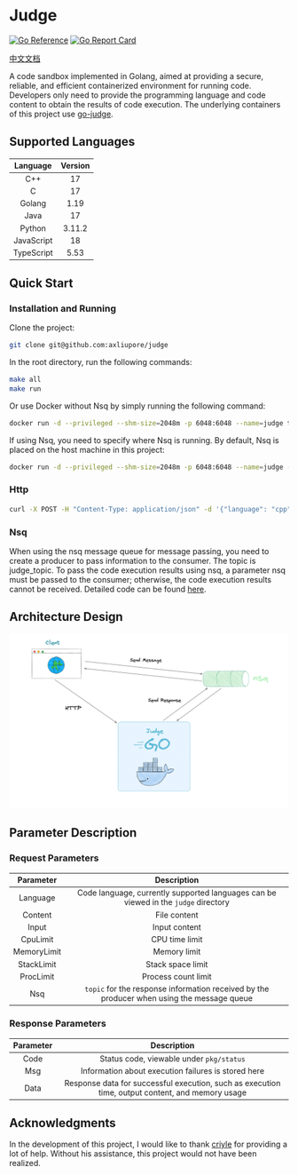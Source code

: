 # Judge

[![Go Reference](https://pkg.go.dev/badge/github.com/axliupore/judge.svg)](https://pkg.go.dev/github.com/axliupore/judge) [![Go Report Card](https://goreportcard.com/badge/github.com/axliupore/judge)](https://goreportcard.com/report/github.com/axliupore/judge)

[中文文档](README.cn.md)

A code sandbox implemented in Golang, aimed at providing a secure, reliable, and efficient containerized environment for
running code. Developers only need to provide the programming language and code content to obtain the results of code
execution. The underlying containers of this project use [go-judge](https://github.com/criyle/go-judge).

## Supported Languages

|  Language  | Version |
|:----------:|:-------:|
|    C++     |   17    |
|     C      |   17    |
|   Golang   |  1.19   |
|    Java    |   17    |
|   Python   | 3.11.2  |
| JavaScript |   18    |
| TypeScript |  5.53   |

## Quick Start

### Installation and Running

Clone the project:

```bash
git clone git@github.com:axliupore/judge
```

In the root directory, run the following commands:

```bash
make all
make run
```

Or use Docker without Nsq by simply running the following command:

```bash
docker run -d --privileged --shm-size=2048m -p 6048:6048 --name=judge trialoj/judge:0.0.1
```

If using Nsq, you need to specify where Nsq is running. By default, Nsq is placed on the host machine in this project:

```bash
docker run -d --privileged --shm-size=2048m -p 6048:6048 --name=judge --add-host="host.docker.internal:host-gateway" trialoj/judge:0.0.1
```

### Http

```bash
curl -X POST -H "Content-Type: application/json" -d '{"language": "cpp", "content":"#include <iostream>\nusing namespace std;\nint main() {\ncout << 10 << endl;\n}"}' http://127.0.0.1:6048/judge
```

### Nsq

When using the nsq message queue for message passing, you need to create a producer to pass information to the consumer.
The topic is judge_topic. To pass the code execution results using nsq, a parameter nsq must be passed to the consumer;
otherwise, the code execution results cannot be received. Detailed code can be
found [here](https://github.com/axliupore/judge/blob/master/pkg/nsq/nsq_test.go).

## Architecture Design

![design](./doc/design.png)

## Parameter Description

### Request Parameters

|  Parameter  |                                        Description                                         |
|:-----------:|:------------------------------------------------------------------------------------------:|
|  Language   |    Code language, currently supported languages can be viewed in the `judge` directory     |
|   Content   |                                        File content                                        |
|    Input    |                                       Input content                                        |
|  CpuLimit   |                                       CPU time limit                                       |
| MemoryLimit |                                        Memory limit                                        |
| StackLimit  |                                     Stack space limit                                      |
|  ProcLimit  |                                    Process count limit                                     |
|     Nsq     | `topic` for the response information received by the producer when using the message queue |

### Response Parameters

| Parameter |                                           Description                                            |
|:---------:|:------------------------------------------------------------------------------------------------:|
|   Code    |                             Status code, viewable under `pkg/status`                             |
|    Msg    |                       Information about execution failures is stored here                        |
|   Data    | Response data for successful execution, such as execution time, output content, and memory usage |

## Acknowledgments

In the development of this project, I would like to thank [criyle](https://github.com/criyle) for providing a lot of
help. Without his assistance,
this project would not have been realized.